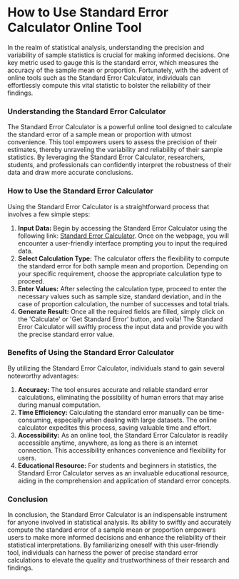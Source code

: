 How to Use Standard Error Calculator Online Tool
================================================

In the realm of statistical analysis, understanding the precision and variability of sample statistics is crucial for making informed decisions. One key metric used to gauge this is the standard error, which measures the accuracy of the sample mean or proportion. Fortunately, with the advent of online tools such as the Standard Error Calculator, individuals can effortlessly compute this vital statistic to bolster the reliability of their findings.

### Understanding the Standard Error Calculator

The Standard Error Calculator is a powerful online tool designed to calculate the standard error of a sample mean or proportion with utmost convenience. This tool empowers users to assess the precision of their estimates, thereby unraveling the variability and reliability of their sample statistics. By leveraging the Standard Error Calculator, researchers, students, and professionals can confidently interpret the robustness of their data and draw more accurate conclusions.

### How to Use the Standard Error Calculator

Using the Standard Error Calculator is a straightforward process that involves a few simple steps:

1. **Input Data:** Begin by accessing the Standard Error Calculator using the following link: [Standard Error Calculator](https://www.onlinecalculatorsfree.com/math/standard-error-calculator.html). Once on the webpage, you will encounter a user-friendly interface prompting you to input the required data.
2. **Select Calculation Type:** The calculator offers the flexibility to compute the standard error for both sample mean and proportion. Depending on your specific requirement, choose the appropriate calculation type to proceed.
3. **Enter Values:** After selecting the calculation type, proceed to enter the necessary values such as sample size, standard deviation, and in the case of proportion calculation, the number of successes and total trials.
4. **Generate Result:** Once all the required fields are filled, simply click on the 'Calculate' or 'Get Standard Error' button, and voila! The Standard Error Calculator will swiftly process the input data and provide you with the precise standard error value.

### Benefits of Using the Standard Error Calculator

By utilizing the Standard Error Calculator, individuals stand to gain several noteworthy advantages:

1. **Accuracy:** The tool ensures accurate and reliable standard error calculations, eliminating the possibility of human errors that may arise during manual computation.
2. **Time Efficiency:** Calculating the standard error manually can be time-consuming, especially when dealing with large datasets. The online calculator expedites this process, saving valuable time and effort.
3. **Accessibility:** As an online tool, the Standard Error Calculator is readily accessible anytime, anywhere, as long as there is an internet connection. This accessibility enhances convenience and flexibility for users.
4. **Educational Resource:** For students and beginners in statistics, the Standard Error Calculator serves as an invaluable educational resource, aiding in the comprehension and application of standard error concepts.

### Conclusion

In conclusion, the Standard Error Calculator is an indispensable instrument for anyone involved in statistical analysis. Its ability to swiftly and accurately compute the standard error of a sample mean or proportion empowers users to make more informed decisions and enhance the reliability of their statistical interpretations. By familiarizing oneself with this user-friendly tool, individuals can harness the power of precise standard error calculations to elevate the quality and trustworthiness of their research and findings.
